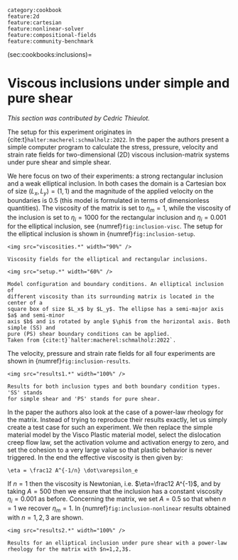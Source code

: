 ```{tags}
category:cookbook
feature:2d
feature:cartesian
feature:nonlinear-solver
feature:compositional-fields
feature:community-benchmark
```

(sec:cookbooks:inclusions)=
# Viscous inclusions under simple and pure shear

*This section was contributed by Cedric Thieulot.*

The setup for this experiment originates in {cite:t}`halter:macherel:schmalholz:2022`.
In the paper the authors present a simple computer program to calculate the stress,
pressure, velocity and strain rate fields for two-dimensional (2D) viscous inclusion-matrix systems under pure
shear and simple shear.

We here focus on two of their experiments: a strong rectangular inclusion and a weak elliptical inclusion.
In both cases the domain is a Cartesian box of size $(L_x,L_y) = (1,1)$ and the magnitude of the applied
velocity on the boundaries is 0.5 (this model is formulated in terms of dimensionless quantities).
The viscosity of the matrix is set to $\eta_m=1$, while the viscosity of the inclusion is set to $\eta_i=1000$
for the rectangular inclusion and $\eta_i=0.001$ for the elliptical inclusion, see {numref}`fig:inclusion-visc`.
The setup for the elliptical inclusion is shown in {numref}`fig:inclusion-setup`.

```{figure-md} fig:inclusion-visc
<img src="viscosities.*" width="90%" />

Viscosity fields for the elliptical and rectangular inclusions.
```

```{figure-md} fig:inclusion-setup
<img src="setup.*" width="60%" />

Model configuration and boundary conditions. An elliptical inclusion of
different viscosity than its surrounding matrix is located in the center of a
square box of size $L_x$ by $L_y$. The ellipse has a semi-major axis $a$ and semi-minor
axis $b$ and is rotated by angle $\phi$ from the horizontal axis. Both simple (SS) and
pure (PS) shear boundary conditions can be applied.
Taken from {cite:t}`halter:macherel:schmalholz:2022`.
```

The velocity, pressure and strain rate fields for all four experiments
are shown in {numref}`fig:inclusion-results`.


```{figure-md} fig:inclusion-results
<img src="results1.*" width="100%" />

Results for both inclusion types and both boundary condition types. 'SS' stands
for simple shear and 'PS' stands for pure shear.
```

In the paper the authors also look at the case of a power-law rheology for the matrix.
Instead of trying to reproduce their results exactly, let us simply create a test case for such an experiment.
We then replace the simple material model by the Visco Plastic material model,
select the dislocation creep flow law, set the
activation volume and activation energy to zero, and set the cohesion to a very large value
so that plastic behavior is never triggered.
In the end the effective viscosity is then given by:

```{math}
\eta = \frac12 A^{-1/n} \dot\varepsilon_e
```

If $n=1$ then the viscosity is Newtonian, i.e. $\eta=\frac12 A^{-1}$, and by taking $A=500$ then
we ensure that the inclusion has a constant viscosity $\eta_i=0.001$ as before.
Concerning the matrix, we set $A=0.5$ so that when $n=1$ we recover $\eta_m=1$.
In {numref}`fig:inclusion-nonlinear` results obtained with $n=1,2,3$ are shown.

```{figure-md} fig:inclusion-nonlinear
<img src="results2.*" width="100%" />

Results for an elliptical inclusion under pure shear with a power-law rheology for the matrix with $n=1,2,3$.
```
